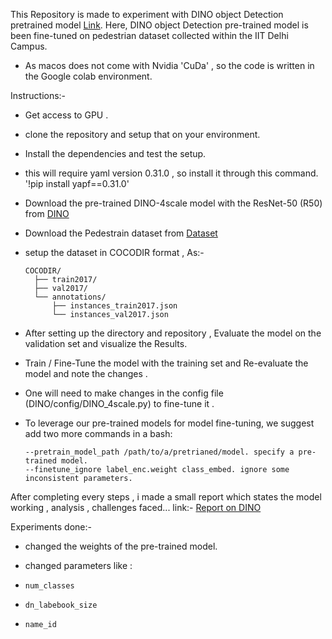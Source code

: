 This Repository is made to experiment with DINO object Detection pretrained model [Link]( https://github.com/IDEA-Research/DINO?tab=readme-ov-file ).
Here, DINO object Detection pre-trained model is been fine-tuned on pedestrian dataset collected within the IIT Delhi Campus.

- As macos does not come with Nvidia 'CuDa' , so the code is written in the Google colab environment.

Instructions:-

- Get access to GPU .
  
- clone the repository and setup that on your environment.
  
- Install the dependencies and test the setup.
  
- this will require yaml version 0.31.0 , so install it through this command. '!pip install yapf==0.31.0'

- Download the pre-trained DINO-4scale model with the ResNet-50 (R50) from [DINO](https://drive.google.com/drive/folders/1qD5m1NmK0kjE5hh-G17XUX751WsEG-h_)

- Download the Pedestrain dataset from [Dataset](https://drive.google.com/drive/folders/1DCpmo919b7OrAng9clEbiMHjO3D0hyoa?usp=sharing)

- setup the dataset in COCODIR format , As:-

      COCODIR/
        ├── train2017/
        ├── val2017/
        └── annotations/
        	├── instances_train2017.json
        	└── instances_val2017.json


- After setting up the directory and repository , Evaluate the model on the validation set and visualize the Results.

- Train / Fine-Tune the model with the training set and Re-evaluate the model and note the changes .

- One will need to make changes in the config file (DINO/config/DINO_4scale.py) to fine-tune it .

- To leverage our pre-trained models for model fine-tuning, we suggest add two more commands in a bash:

      --pretrain_model_path /path/to/a/pretrianed/model. specify a pre-trained model.
      --finetune_ignore label_enc.weight class_embed. ignore some inconsistent parameters.



After completing every steps , i made a small report which states the model working , analysis , challenges faced... 
link:- [Report on DINO]()


Experiments done:- 
- changed the weights of the pre-trained model.

  
- changed parameters like :
-     num_classes
-     dn_labebook_size
-     name_id

  
